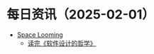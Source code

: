 ﻿# 每日资讯（2025-02-01）

- [Space Looming](http://yibie.github.io/index.xml)
  - [读完《软件设计的哲学》](https://www.gtdstudy.com/posts/finishing-reading-the-philosophy-of-software-design/)
